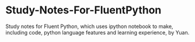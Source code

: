 # Study-Notes-For-FluentPython
 Study notes for Fluent Python, which uses ipython notebook to make, including code, python language features and learning experience, by Yuan.
